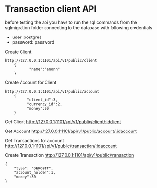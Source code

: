 # Transaction client API

before testing the api you have to run the sql commands from the sqlmigration folder connecting to the database with following credentials

* user: postgres
* password: password

Create Client

    http://127.0.0.1:1101/api/v1/public/client
		{
               "name":"anonn"
		}


Create Account for Client

	http://127.0.0.1:1101/api/v1/public/account
		{
              "client_id":3,
              "currency_id":2,
              "money":30
		}

Get Client
http://127.0.0.1:1101/api/v1/public/client/:idclient

Get Account
http://127.0.0.1:1101/api/v1/public/account/:idaccount

Get Transactions for account
http://127.0.0.1:1101/api/v1/public/transaction/:idaccount

Create Transaction
http://127.0.0.1:1101/api/v1/public/transaction

	{
        "type": "DEPOSIT",
        "account_holder":1,
        "money":30
	}
